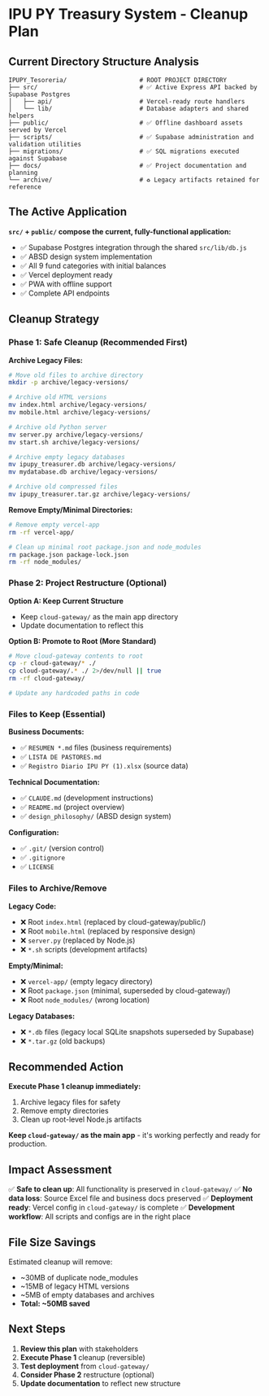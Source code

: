 # IPU PY Treasury System - Cleanup Plan

## Current Directory Structure Analysis

```
IPUPY_Tesoreria/                    # ROOT PROJECT DIRECTORY
├── src/                            # ✅ Active Express API backed by Supabase Postgres
│   ├── api/                        # Vercel-ready route handlers
│   └── lib/                        # Database adapters and shared helpers
├── public/                         # ✅ Offline dashboard assets served by Vercel
├── scripts/                        # ✅ Supabase administration and validation utilities
├── migrations/                     # ✅ SQL migrations executed against Supabase
├── docs/                           # ✅ Project documentation and planning
└── archive/                        # ♻️ Legacy artifacts retained for reference
```

## The Active Application

**`src/` + `public/` compose the current, fully-functional application:**
- ✅ Supabase Postgres integration through the shared `src/lib/db.js`
- ✅ ABSD design system implementation
- ✅ All 9 fund categories with initial balances
- ✅ Vercel deployment ready
- ✅ PWA with offline support
- ✅ Complete API endpoints

## Cleanup Strategy

### Phase 1: Safe Cleanup (Recommended First)

**Archive Legacy Files:**
```bash
# Move old files to archive directory
mkdir -p archive/legacy-versions/

# Archive old HTML versions
mv index.html archive/legacy-versions/
mv mobile.html archive/legacy-versions/

# Archive old Python server
mv server.py archive/legacy-versions/
mv start.sh archive/legacy-versions/

# Archive empty legacy databases
mv ipupy_treasurer.db archive/legacy-versions/
mv mydatabase.db archive/legacy-versions/

# Archive old compressed files
mv ipupy_treasurer.tar.gz archive/legacy-versions/
```

**Remove Empty/Minimal Directories:**
```bash
# Remove empty vercel-app
rm -rf vercel-app/

# Clean up minimal root package.json and node_modules
rm package.json package-lock.json
rm -rf node_modules/
```

### Phase 2: Project Restructure (Optional)

**Option A: Keep Current Structure**
- Keep `cloud-gateway/` as the main app directory
- Update documentation to reflect this

**Option B: Promote to Root (More Standard)**
```bash
# Move cloud-gateway contents to root
cp -r cloud-gateway/* ./
cp cloud-gateway/.* ./ 2>/dev/null || true
rm -rf cloud-gateway/

# Update any hardcoded paths in code
```

### Files to Keep (Essential)

**Business Documents:**
- ✅ `RESUMEN *.md` files (business requirements)
- ✅ `LISTA DE PASTORES.md`
- ✅ `Registro Diario IPU PY (1).xlsx` (source data)

**Technical Documentation:**
- ✅ `CLAUDE.md` (development instructions)
- ✅ `README.md` (project overview)
- ✅ `design_philosophy/` (ABSD design system)

**Configuration:**
- ✅ `.git/` (version control)
- ✅ `.gitignore`
- ✅ `LICENSE`

### Files to Archive/Remove

**Legacy Code:**
- ❌ Root `index.html` (replaced by cloud-gateway/public/)
- ❌ Root `mobile.html` (replaced by responsive design)
- ❌ `server.py` (replaced by Node.js)
- ❌ `*.sh` scripts (development artifacts)

**Empty/Minimal:**
- ❌ `vercel-app/` (empty legacy directory)
- ❌ Root `package.json` (minimal, superseded by cloud-gateway/)
- ❌ Root `node_modules/` (wrong location)

**Legacy Databases:**
- ❌ `*.db` files (legacy local SQLite snapshots superseded by Supabase)
- ❌ `*.tar.gz` (old backups)

## Recommended Action

**Execute Phase 1 cleanup immediately:**
1. Archive legacy files for safety
2. Remove empty directories
3. Clean up root-level Node.js artifacts

**Keep `cloud-gateway/` as the main app** - it's working perfectly and ready for production.

## Impact Assessment

✅ **Safe to clean up**: All functionality is preserved in `cloud-gateway/`
✅ **No data loss**: Source Excel file and business docs preserved
✅ **Deployment ready**: Vercel config in `cloud-gateway/` is complete
✅ **Development workflow**: All scripts and configs are in the right place

## File Size Savings

Estimated cleanup will remove:
- ~30MB of duplicate node_modules
- ~15MB of legacy HTML versions
- ~5MB of empty databases and archives
- **Total: ~50MB saved**

## Next Steps

1. **Review this plan** with stakeholders
2. **Execute Phase 1** cleanup (reversible)
3. **Test deployment** from `cloud-gateway/`
4. **Consider Phase 2** restructure (optional)
5. **Update documentation** to reflect new structure